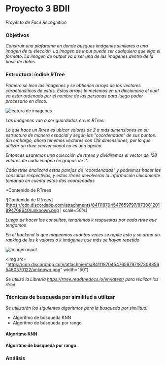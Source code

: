 # Proyecto 3 BDII

_Proyecto de Face Recognition_

### Objetivos

_Construir una plafaroma en donde busques imágenes similares a una imagen de tu elección._
_La imagen de input puede ser cualquiera que siga el formato._
_La imagen de output va a ser una de las imagenes dentro de la base de datos._

### Estructura: índice RTree

_Primero se leen las imagenes y se obtienen arrays de los vectores característicos de estas._
_Estos arrays lo metemos en un diccionario el cual va estar ordenado por el nombre de las personas para luego poder procesarlo en disco._

![lectura de imagenes](https://cdn.discordapp.com/attachments/841118704547659797/873079711553683477/unknown.png)

_Las imágenes van a ser guardadas en un RTree._

_Lo que hace un Rtree es ubicar valores de 2 a más dimensiones en su estructura de manera espacial y según las "coordenadas" de sus puntos.
Sin embargo, ahora tenemos vectores con 128 dimensiones, por lo que utilizar un rtree convencional no es una opción._

_Entonces usaremos una colección de rtrees y dividiremos el vector de 128 valores de cada imagen en grupos de 2._

_Cada rtree analizará estas parejas de "coordenadas" y podremos hacer las consultas respectivas, y estos rtrees devolverán la información únicamente tomando en cuenta estas dos coordenadas_

*Contenido de RTrees <br />

![Contenido de RTrees](https://cdn.discordapp.com/attachments/841118704547659797/873081201894768640/unknown.png | scale=50%)

_Luego de hacer las consultas, tendremos k respuestas por cada rtree que tengamos_

_En el backend lo que mapeamos cuántas veces se repite esto y se arma un ránking de los k valores o k imágenes que más se hayan repetido_

![Imagen input](https://cdn.discordapp.com/attachments/841118704547659797/873083696041824327/unknown.png)

<img src= "https://cdn.discordapp.com/attachments/841118704547659797/873083565460570122/unknown.png" width="50")

_Se utilizó la Librería https://rtree.readthedocs.io/en/latest/ para realizar los rtree_


### Técnicas de busqueda por similitud a utilizar


_Se utilizarán los siguientes algoritmos para la busqueda por similitud:_
* Algoritmo de búsqueda KNN
* Algoritmo de búsqueda por rango

#### Algoritmo KNN

#### Algoritmo de búsqueda por rango

### Análisis
